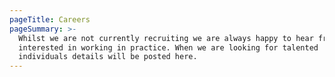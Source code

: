 ```yaml
---
pageTitle: Careers
pageSummary: >-
  Whilst we are not currently recruiting we are always happy to hear from anyone
  interested in working in practice. When we are looking for talented
  individuals details will be posted here.
---
```


